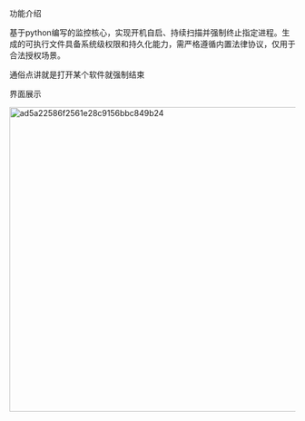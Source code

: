 功能介绍

基于python编写的监控核心，实现开机自启、持续扫描并强制终止指定进程。生成的可执行文件具备系统级权限和持久化能力，需严格遵循内置法律协议，仅用于合法授权场景。

通俗点讲就是打开某个软件就强制结束

界面展示

<img width="537" alt="ad5a22586f2561e28c9156bbc849b24" src="https://github.com/user-attachments/assets/0f2d10bd-dbf4-4897-be95-3ca1e7cdb8c3" />
